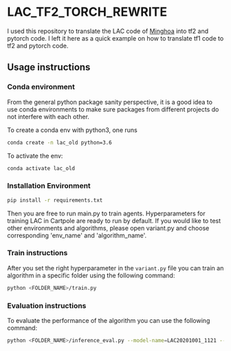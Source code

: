 # LAC_TF2_TORCH_REWRITE

I used this repository to translate the LAC code of [Minghoa](https://github.com/hithmh/Actor-critic-with-stability-guarantee) into tf2 and pytorch code. I left it here as a
quick example on how to translate tf1 code to tf2 and pytorch code.

## Usage instructions

### Conda environment

From the general python package sanity perspective, it is a good idea to use conda environments to make sure packages from different projects do not interfere with each other.

To create a conda env with python3, one runs

```bash
conda create -n lac_old python=3.6
```

To activate the env:

```bash
conda activate lac_old
```

### Installation Environment

```bash
pip install -r requirements.txt
```

Then you are free to run main.py to train agents. Hyperparameters for training LAC in Cartpole are ready to run by default. If you would like to test other environments and algorithms, please open variant.py and choose corresponding 'env_name' and 'algorithm_name'.

### Train instructions

After you set the right hyperparameter in the `variant.py` file you can train an
algorithm in a specific folder using the following command:

```bash
python <FOLDER_NAME>/train.py
```

### Evaluation instructions

To evaluate the performance of the algorithm you can use the following command:

```bash
python <FOLDER_NAME>/inference_eval.py --model-name=LAC20201001_1121 --env-name=Ex3_EKF_gyro
```
